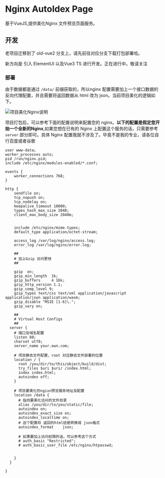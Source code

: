 # Nginx AutoIdex Page
基于VueJS,提供美化Nginx 文件预览页面服务。

## 开发
老项目迁移到了 old-vue2 分支上，请先前往对应分支下载打包部署哈。

新方向是 引入 ElementUI 以及Vue3 TS 进行开发。正在进行中。敬请关注

### 部署
由于数据都是通过 `/data/` 前缀获取的，所以nginx 配置需要加上一个接口数据的反向代理配置，并且需要将返回数据从 html 改为 json。当前项目美化的逻辑如下。

![项目美化Nginx说明](public/image.png)


项目打包后，可以参考下面的配置说明来配置您的 nginx。**以下的配置是假定您开始一个全新的Nginx**,如果您想在已有的 Nginx 上配置这个服务的话，只需要参考 `server` 部分即可。具体 Nginx 配置我就不涉及了。毕竟不是我的专业，请各位自行百度或者谷歌
``` nginx
user www-data;
worker_processes auto;
pid /run/nginx.pid;
include /etc/nginx/modules-enabled/*.conf;

events {
	worker_connections 768;
}

http {
	sendfile on;
	tcp_nopush on;
	tcp_nodelay on;
	keepalive_timeout 10000;
	types_hash_max_size 2048;
	client_max_body_size 2048m;


	include /etc/nginx/mime.types;
	default_type application/octet-stream;

	access_log /var/log/nginx/access.log;
	error_log /var/log/nginx/error.log;

	##
	# 加上Gzip 访问更快
	##

	gzip  on;
	gzip_min_length  1k;
	gzip_buffers     4 16k;
	gzip_http_version 1.1;
	gzip_comp_level 9;
	gzip_types text/css text/xml application/javascript application/json application/wasm;
	gzip_disable "MSIE [1-6]\.";
	gzip_vary on;

	##
	# Virtual Host Configs
	##
  server {
    # 端口及域名配置
    listen 80;
    charset utf8;
    server_name your.own.com;
    
    # 项目静态文件配置，root 对应静态文件部署的位置
    location / {
      root /you/dir/to/this/object/build/dist;
      try_files $uri $uri/ /index.html;
      index index.html;
      autoindex off;
    }
    
    # 项目要美化的ngixn预览服务地址及配置
    location /data {
      # 指向要美化访问的文件目录
      alias /you/dir/to/you/static/file;
      autoindex on;
      autoindex_exact_size on;
      autoindex_localtime on;
      # 这个配置将 返回的html给是转换成 json格式
      autoindex_format    json;

      # 如果要加上访问权限的话，可以参考这个方式
      # auth_basic "Restricted";
      # auth_basic_user_file /etc/nginx/htpasswd;

      
    }
  }
	
}
```